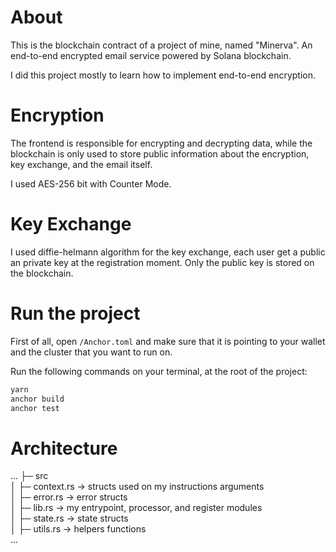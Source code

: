 # About

This is the blockchain contract of a project of mine, named "Minerva". An end-to-end encrypted email service powered by Solana blockchain. <br />

I did this project mostly to learn how to implement end-to-end encryption.

# Encryption

The frontend is responsible for encrypting and decrypting data, while the blockchain is only used to store public information about the encryption, key exchange, and the email itself. <br />

I used AES-256 bit with Counter Mode.

# Key Exchange

I used diffie-helmann algorithm for the key exchange, each user get a public an private key at the registration moment. Only the public key is stored on the blockchain.

# Run the project

First of all, open `/Anchor.toml` and make sure that it is pointing to your wallet and the cluster that you want to run on. <br />

Run the following commands on your terminal, at the root of the project:

```bash
yarn
anchor build
anchor test
```

# Architecture

...
├─ src <br />
│  ├─ context.rs -> structs used on my instructions arguments <br />
│  ├─ error.rs -> error structs <br />
│  ├─ lib.rs -> my entrypoint, processor, and register modules <br />
│  ├─ state.rs -> state structs <br />
│  ├─ utils.rs -> helpers functions <br />
...
